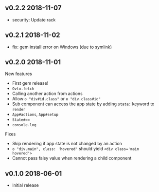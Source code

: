 ## v0.2.2 2018-11-07

- security: Update rack

## v0.2.1 2018-11-02

- fix: gem install error on Windows (due to symlink)

## v0.2.0 2018-11-01

New features

- First gem release!
- `Ovto.fetch`
- Calling another action from actions
- Allow `o "div#id.class"` or `o "div.class#id"`
- Sub component can access the app state by adding `state:` keyword to `render`
- `App#actions`, `App#setup`
- `State#==`
- `console.log`

Fixes

- Skip rendering if app state is not changed by an action
- `o "div.main", class: 'hovered'` should yield `<div class='main hovered'>`
- Cannot pass falsy value when rendering a child component

## v0.1.0 2018-06-01

- Initial release
